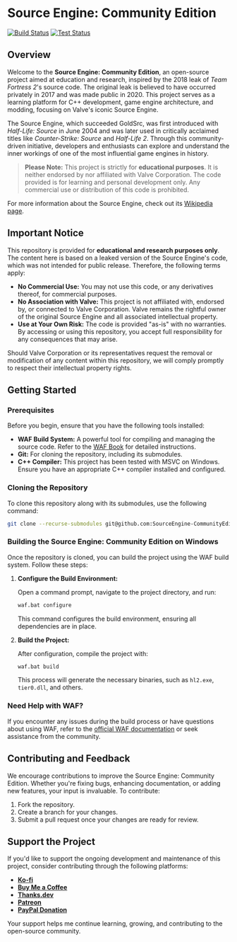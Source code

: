 # Source Engine: Community Edition

[![Build Status](https://github.com/SourceEngine-CommunityEdition/source/actions/workflows/build.yml/badge.svg)](https://github.com/SourceEngine-CommunityEdition/source/actions/workflows/build.yml)
[![Test Status](https://github.com/SourceEngine-CommunityEdition/source/actions/workflows/tests.yml/badge.svg)](https://github.com/SourceEngine-CommunityEdition/source/actions/workflows/tests.yml)

## Overview

Welcome to the **Source Engine: Community Edition**, an open-source project aimed at education and research, inspired by the 2018 leak of *Team Fortress 2*'s source code. The original leak is believed to have occurred privately in 2017 and was made public in 2020. This project serves as a learning platform for C++ development, game engine architecture, and modding, focusing on Valve's iconic Source Engine.

The Source Engine, which succeeded GoldSrc, was first introduced with *Half-Life: Source* in June 2004 and was later used in critically acclaimed titles like *Counter-Strike: Source* and *Half-Life 2*. Through this community-driven initiative, developers and enthusiasts can explore and understand the inner workings of one of the most influential game engines in history.

> **Please Note:** This project is strictly for **educational purposes**. It is neither endorsed by nor affiliated with Valve Corporation. The code provided is for learning and personal development only. Any commercial use or distribution of this code is prohibited.

For more information about the Source Engine, check out its [Wikipedia page](https://wikipedia.org/wiki/Source_(game_engine)).

## Important Notice

This repository is provided for **educational and research purposes only**. The content here is based on a leaked version of the Source Engine's code, which was not intended for public release. Therefore, the following terms apply:

- **No Commercial Use:** You may not use this code, or any derivatives thereof, for commercial purposes.
- **No Association with Valve:** This project is not affiliated with, endorsed by, or connected to Valve Corporation. Valve remains the rightful owner of the original Source Engine and all associated intellectual property.
- **Use at Your Own Risk:** The code is provided "as-is" with no warranties. By accessing or using this repository, you accept full responsibility for any consequences that may arise.

Should Valve Corporation or its representatives request the removal or modification of any content within this repository, we will comply promptly to respect their intellectual property rights.

## Getting Started

### Prerequisites

Before you begin, ensure that you have the following tools installed:

- **WAF Build System:** A powerful tool for compiling and managing the source code. Refer to the [WAF Book](https://waf.io/book) for detailed instructions.
- **Git:** For cloning the repository, including its submodules.
- **C++ Compiler:** This project has been tested with MSVC on Windows. Ensure you have an appropriate C++ compiler installed and configured.

### Cloning the Repository

To clone this repository along with its submodules, use the following command:

```bash
git clone --recurse-submodules git@github.com:SourceEngine-CommunityEdition/source.git
```

### Building the Source Engine: Community Edition on Windows

Once the repository is cloned, you can build the project using the WAF build system. Follow these steps:

1. **Configure the Build Environment:**

   Open a command prompt, navigate to the project directory, and run:

   ```cmd
   waf.bat configure
   ```

   This command configures the build environment, ensuring all dependencies are in place.

2. **Build the Project:**

   After configuration, compile the project with:

   ```cmd
   waf.bat build
   ```

   This process will generate the necessary binaries, such as `hl2.exe`, `tier0.dll`, and others.

### Need Help with WAF?

If you encounter any issues during the build process or have questions about using WAF, refer to the [official WAF documentation](https://waf.io/book) or seek assistance from the community.

## Contributing and Feedback

We encourage contributions to improve the Source Engine: Community Edition. Whether you're fixing bugs, enhancing documentation, or adding new features, your input is invaluable. To contribute:

1. Fork the repository.
2. Create a branch for your changes.
3. Submit a pull request once your changes are ready for review.

## Support the Project

If you'd like to support the ongoing development and maintenance of this project, consider contributing through the following platforms:

- **[Ko-fi](https://ko-fi.com/mykytashcherbyna)**
- **[Buy Me a Coffee](https://www.buymeacoffee.com/nsherbina1999)**
- **[Thanks.dev](https://thanks.dev/nsherbina1999)**
- **[Patreon](https://www.patreon.com/mykytashcherbyna)**
- **[PayPal Donation](https://www.paypal.com/donate/?hosted_button_id=9ETHFD5CQZVHL)**

Your support helps me continue learning, growing, and contributing to the open-source community.